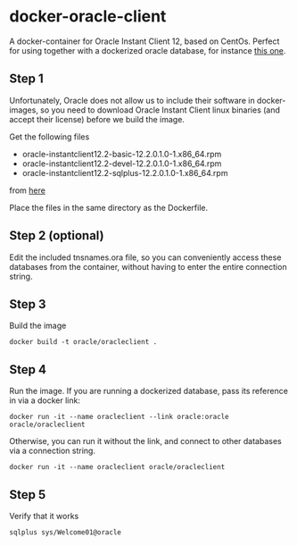 # docker-oracle-client

A docker-container for Oracle Instant Client 12, based on CentOs. Perfect for using together with a dockerized oracle database, for instance [this one](https://github.com/biemond/docker-database-puppet).

## Step 1

Unfortunately, Oracle does not allow us to include their software in docker-images, so you need to download Oracle Instant Client linux binaries (and accept their license) before we build the image. 

Get the following files 

* oracle-instantclient12.2-basic-12.2.0.1.0-1.x86_64.rpm
* oracle-instantclient12.2-devel-12.2.0.1.0-1.x86_64.rpm
* oracle-instantclient12.2-sqlplus-12.2.0.1.0-1.x86_64.rpm

from [here](http://www.oracle.com/technetwork/topics/linuxx86-64soft-092277.html)

Place the files in the same directory as the Dockerfile.

## Step 2 (optional)
Edit the included tnsnames.ora file, so you can conveniently access these databases from the container, without having to enter the entire connection string. 

## Step 3 
Build the image

`docker build -t oracle/oracleclient .`

## Step 4
Run the image. If you are running a dockerized database, pass its reference in via a docker link:

`docker run -it --name oracleclient --link oracle:oracle oracle/oracleclient`

Otherwise, you can run it without the link, and connect to other databases via a connection string.

`docker run -it --name oracleclient oracle/oracleclient`

## Step 5
Verify that it works

`sqlplus sys/Welcome01@oracle`
